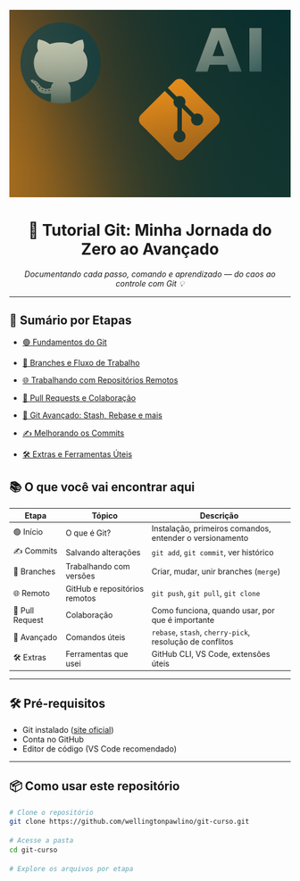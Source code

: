 
<p align="center">
  <img src="./assets/gitIA5.png" alt="Banner Git Tutorial" width="600"/>
</p>

<h1 align="center">🚀 Tutorial Git: Minha Jornada do Zero ao Avançado</h1>

<p align="center">
  <em>Documentando cada passo, comando e aprendizado — do caos ao controle com Git 💡</em>
</p>

---




## 📘 Sumário por Etapas

- [🟢 Fundamentos do Git](./1.git-fundamental/README.md)

- [🌿 Branches e Fluxo de Trabalho](./2.trabalhando-com-branches/README.md)

- [🌐 Trabalhando com Repositórios Remotos](./3.compartilhamento-e-atualizacao-do-repositorio/README.md)

- [🔄 Pull Requests e Colaboração](./4.administracao-do-repositorio/README.md)

- [🧠 Git Avançado: Stash, Rebase e mais](./5.private-branch-e-melhorando-mensagens/README.md)

- [✍️ Melhorando os Commits](./6.melhorando-os-commits/README.md)

- [🛠️ Extras e Ferramentas Úteis](./7.extras/README.md)

## 📚 O que você vai encontrar aqui

| Etapa        | Tópico                        | Descrição                                                       |
|--------------|-------------------------------|------------------------------------------------------------------|
| 🟢 Início     | O que é Git?                  | Instalação, primeiros comandos, entender o versionamento         |
| ✍️ Commits    | Salvando alterações            | `git add`, `git commit`, ver histórico                          |
| 🌿 Branches   | Trabalhando com versões        | Criar, mudar, unir branches (`merge`)                           |
| 🌐 Remoto     | GitHub e repositórios remotos | `git push`, `git pull`, `git clone`                             |
| 🔄 Pull Request | Colaboração                 | Como funciona, quando usar, por que é importante                |
| 🧠 Avançado   | Comandos úteis                 | `rebase`, `stash`, `cherry-pick`, resolução de conflitos        |
| 🛠️ Extras     | Ferramentas que usei           | GitHub CLI, VS Code, extensões úteis                            |

---

## 🛠️ Pré-requisitos

- Git instalado ([site oficial](https://git-scm.com/))
- Conta no GitHub
- Editor de código (VS Code recomendado)

---

## 📦 Como usar este repositório

```bash
# Clone o repositório
git clone https://github.com/wellingtonpawlino/git-curso.git

# Acesse a pasta
cd git-curso

# Explore os arquivos por etapa
